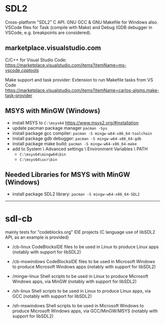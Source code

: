 # SDL2
Cross-platform "SDL2" C API. GNU GCC &amp; GNU Makefile for Windows also. VSCode files for Task (compile with Make) and Debug (GDB debugger in VSCode, e.g. breakpoints are considered).

## marketplace.visualstudio.com

C/C++ for Visual Studio Code: <br>
https://marketplace.visualstudio.com/items?itemName=ms-vscode.cpptools

Make support and task provider: Extension to run Makefile tasks from VS Code <br>
https://marketplace.visualstudio.com/items?itemName=carlos-algms.make-task-provider

## MSYS with MinGW (Windows)

- install MSYS to `C:\msys64` https://www.msys2.org/#installation
- update pacman package manager `pacman -Syu`
- install package gcc compiler: `pacman -S mingw-w64-x86_64-toolchain`
- install package gdb debugger: `pacman -S mingw-w64-x86_64-gdb`
- install package make build: `pacman -S mingw-w64-x86_64-make`
- add to System \ Advanced settings \ Environment Variables \ PATH
    * `C:\msys64\mingw64\bin`
    * `C:\msys64\usr\bin`

## Needed Libraries for MSYS with MinGW (Windows) 

- install package SDL2 library: `pacman -S mingw-w64-x86_64-SDL2`

***

# sdl-cb
mainly tests for "codeblocks.org" IDE projects (C language use of libSDL2 API, as an example is provided)

- /cb-linux
CodeBlocksIDE files to be used in Linux to produce Linux apps (notably with support for libSDL2)

- /cb-mswindows
CodeBlocksIDE files to be used in Microsoft Windows to produce Microsoft Windows apps (notably with support for libSDL2)

- /mingw-linux
Shell scripts to be used in Linux to produce Microsoft Windows apps, via MinGW (notably with support for libSDL2)

- /sh-linux
Shell scripts to be used in Linux to produce Linux apps, via GCC (notably with support for libSDL2)

- /sh-mswindows
Shell scripts to be used in Microsoft Windows to produce Microsoft Windows apps, via GCC/MinGW/MSYS (notably with support for libSDL2)
